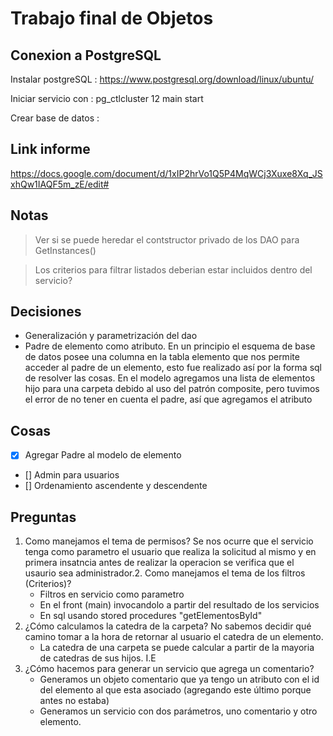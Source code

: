 # Trabajo final de Objetos

## Conexion a PostgreSQL

Instalar postgreSQL : https://www.postgresql.org/download/linux/ubuntu/

Iniciar servicio con :     pg_ctlcluster 12 main start

Crear base de datos :

## Link informe

https://docs.google.com/document/d/1xIP2hrVo1Q5P4MqWCj3Xuxe8Xq_JSxhQw1IAQF5m_zE/edit#

## Notas

> Ver si se puede heredar el contstructor privado de los DAO para GetInstances()

> Los criterios para filtrar listados deberian estar incluidos dentro del servicio?

## Decisiones

* Generalización y parametrización del dao
* Padre de elemento como atributo. En un principio el esquema de base de datos posee una columna en la tabla elemento que nos permite acceder al padre de un elemento, esto fue realizado así por la forma sql de resolver las cosas. En el modelo agregamos una lista de elementos hijo para una carpeta debido al uso del patrón composite, pero tuvimos el error de no tener en cuenta el padre, así que agregamos el atributo

## Cosas

- [X] Agregar Padre al modelo de elemento
- [] Admin para usuarios
- [] Ordenamiento ascendente y descendente

## Preguntas
1. Como manejamos el tema de permisos? Se nos ocurre que el servicio tenga como parametro el usuario que realiza la solicitud al mismo y en primera insatncia antes de realizar la operacion se verifica que el usaurio sea administrador.2. Como manejamos el tema de los filtros (Criterios)? 
    * Filtros en servicio como parametro
    * En el front (main) invocandolo a partir del resultado de los servicios
    * En sql usando stored procedures "getElementosById"
3. ¿Cómo calculamos la catedra de la carpeta?
No sabemos decidir qué camino tomar a la hora de retornar al usuario el catedra de un elemento. 
    * La catedra de una carpeta se puede calcular a partir de la mayoria de catedras de sus hijos. I.E
4. ¿Cómo hacemos para generar un servicio que agrega un comentario? 
    * Generamos un objeto comentario que ya tengo un atributo con el id del elemento al que esta asociado (agregando este último porque antes no estaba)
    * Generamos un servicio con dos parámetros, uno comentario y otro elemento.
